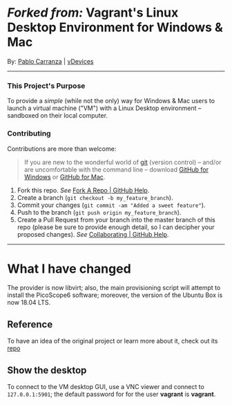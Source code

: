*Forked from:* Vagrant's Linux Desktop Environment for Windows &amp; Mac
=

By: [Pablo Carranza](https://plus.google.com/107285164064863645881?rel=author) | [vDevices](http://www.vdevices.com/)

----

### This Project's Purpose

To provide a _simple_  (while not the only) way for Windows &amp; Mac users to launch a virtual machine ("VM") with a Linux Desktop environment &ndash; sandboxed on their local computer.

### Contributing

Contributions are more than welcome:

>If you are new to the wonderful world of [git](http://git-scm.com/) (version control) &ndash; and/or are uncomfortable with the command line &ndash; download [GitHub for Windows](http://windows.github.com/) or [GitHub for Mac](http://mac.github.com/).

1. Fork this repo. *See* [Fork A Repo | GitHub Help](https://help.github.com/articles/fork-a-repo).
1. Create a branch (`git checkout -b my_feature_branch`).
1. Commit your changes (`git commit -am "Added a sweet feature"`).
1. Push to the branch (`git push origin my_feature_branch`).
1. Create a Pull Request from your branch into the master branch of this repo (please be sure to provide enough detail, so I can decipher your proposed changes). *See* [Collaborating | GitHub Help](https://help.github.com/categories/63/articles).

----

# What I have changed

The provider is now libvirt; also, the main provisioning script will attempt to install the PicoScope6 software; moreover, the version of the Ubuntu Box is now 18.04 LTS.

## Reference

To have an idea of the original project or learn more about it, check out its [repo](https://github.com/vDevices/Vagrant-LinuxDesktop)

## Show the desktop

To connect to the VM desktop GUI, use a VNC viewer and connect to `127.0.0.1:5901`; the default password for for the user **vagrant** is **vagrant**.

